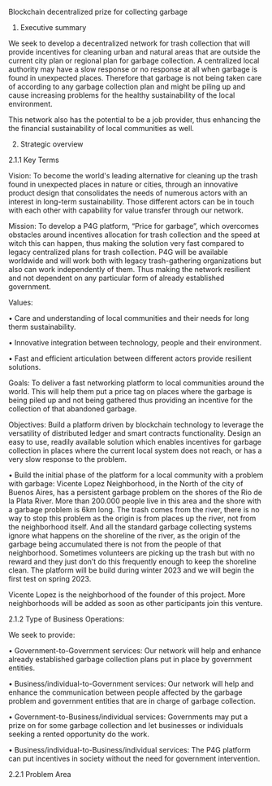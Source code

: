Blockchain decentralized prize for collecting garbage

1. Executive summary

We seek to develop a decentralized network for trash collection that will provide incentives for cleaning urban and natural areas that are outside the current city plan or regional plan for garbage collection. A centralized local authority may have a slow response or no response at all when garbage is found in unexpected places. Therefore that garbage is not being taken care of according to any garbage collection plan and might be piling up and cause increasing problems for the healthy sustainability of the local environment.

This network also has the potential to be a job provider, thus enhancing the the financial sustainability of local communities as well.

2. Strategic overview

2.1.1 Key Terms

Vision: To become the world's leading alternative for cleaning up the trash found in unexpected places in nature or cities, through an innovative product design that consolidates the needs of numerous actors with an interest in long-term sustainability. Those different actors can be in touch with each other with capability for value transfer through our network.

Mission: To develop a P4G platform, “Price for garbage”, which overcomes obstacles around incentives allocation for trash collection and the speed at witch this can happen, thus making the solution very fast compared to legacy centralized plans for trash collection. P4G will be available worldwide and will work both with legacy trash-gathering organizations but also can work independently of them. Thus making the network resilient and not dependent on any particular form of already established government.

Values:

• Care and understanding of local communities and their needs for long therm sustainability.

• Innovative integration between technology, people and their environment.

• Fast and efficient articulation between different actors provide resilient solutions.

Goals: To deliver a fast networking platform to local communities around the world. This will help them put a price tag on places where the garbage is being piled up and not being gathered thus providing an incentive for the collection of that abandoned garbage.

Objectives: Build a platform driven by blockchain technology to leverage the versatility of distributed ledger and smart contracts functionality. Design an easy to use, readily available solution which enables incentives for garbage collection in places where the current local system does not reach, or has a very slow response to the problem.

• Build the initial phase of the platform for a local community with a problem with garbage: Vicente Lopez Neighborhood, in the North of the city of Buenos Aires, has a persistent garbage problem on the shores of the Rio de la Plata River. More than 200.000 people live in this area and the shore with a garbage problem is 6km long. The trash comes from the river, there is no way to stop this problem as the origin is from places up the river, not from the neighborhood itself. And all the standard garbage collecting systems ignore what happens on the shoreline of the river, as the origin of the garbage being accumulated there is not from the people of that neighborhood. Sometimes volunteers are picking up the trash but with no reward and they just don’t do this frequently enough to keep the shoreline clean. The platform will be build during winter 2023 and we will begin the first test on spring 2023.

Vicente Lopez is the neighborhood of the founder of this project. More neighborhoods will be added as soon as other participants join this venture.

2.1.2 Type of Business Operations:

We seek to provide:

• Government-to-Government services: Our network will help and enhance already established garbage collection plans put in place by government entities.

• Business/individual-to-Government services: Our network will help and enhance the communication between people affected by the garbage problem and government entities that are in charge of garbage collection.

• Government-to-Business/individual services: Governments may put a prize on for some garbage collection and let businesses or individuals seeking a rented opportunity do the work.

• Business/individual-to-Business/individual services: The P4G platform can put incentives in society without the need for government intervention.

2.2.1 Problem Area
